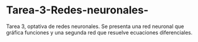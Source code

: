 # Tarea-3-Redes-neuronales-
Tarea 3, optativa de redes neuronales. Se presenta una red neuronal que gráfica funciones y una segunda red que resuelve ecuaciones diferenciales.
